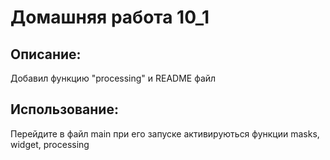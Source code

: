 # Домашняя работа 10_1

## Описание:

Добавил функцию "processing" и README файл

## Использование:

Перейдите в файл main при его запуске активируються функции masks, widget, processing
